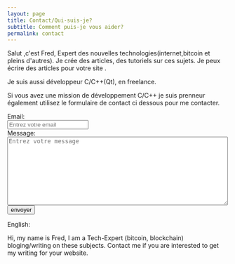 ```yaml
---
layout: page
title: Contact/Qui-suis-je?
subtitle: Comment puis-je vous aider?
permalink: contact
---
```


Salut ,c'est Fred, Expert des nouvelles technologies(internet,bitcoin et pleins d'autres).
Je crée des articles, des tutoriels sur ces sujets.
Je peux écrire des articles pour votre site .

Je suis aussi développeur C/C++(Qt), en freelance.

Si vous avez une mission de développement C/C++ je suis prenneur également utilisez le formulaire de contact ci dessous pour me contacter.

<form action="https://getsimpleform.com/messages?form_api_token=3e7fb77bf99a6857fb4d4051226fa5ab" method="post">
  <!-- the redirect_to is optional, the form will redirect to the referrer on submission -->
  <input type='hidden' name='redirect_to' value='<the complete return url e.g. http://fooey.com/thank-you.html>' />
  <!-- all your input fields here.... -->
  Email: <br>
  <input type='email' name='email' placeholder="Entrez votre email" /><br> 
  Message: <br>
  <textarea name="message" placeholder="Entrez votre message" rows="10" cols="60"></textarea><br>
  <input type='submit' value='envoyer' />
</form>

English:

Hi, my name is Fred, I am a Tech-Expert (bitcoin, blockchain) bloging/writing on these subjects.
Contact me if you are interested to get my writing for your website.
